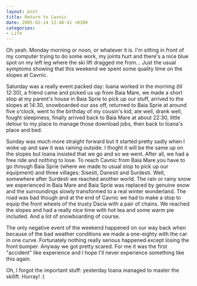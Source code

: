 ```yaml
---
layout: post
title: Return to Cavnic
date: 2005-02-14 12:48:41 +0100
categories:
- Life
---
```

Oh yeah. Monday morning or noon, or whatever it is. I'm sitting in front of my computer trying to do some work, my joints hurt and there's a nice blue spot on my left leg where the ski lift dragged me from... Just the usual symptoms showing that this weekend we spent some quality time on the slopes at Cavnic.

Saturday was a really event packed day: Ioana worked in the morning (til 12:30), a friend came and picked us up from Baia Mare, we made a short stop at my parent's house in Baia Sprie to pick up our stuff, arrived to the slopes at 14:30, snowboarded our ass off, returned to Baia Sprie at around five o'clock, went to the birthday of my cousin's kid, ate well, drank well, fought sleepiness, finally arrived back to Baia Mare at about 22:30, little detour to my place to manage those download jobs, then back to Ioana's place and bed.

Sunday was much more straight forward but it started pretty sadly when I woke up and saw it was raining outside. I thoght it will be the same up on the slopes but Ioana insisted that we go and so we went. After all, we had a free ride and nothing to lose. To reach Cavnic from Baia Mare you have to go through Baia Sprie (where we made to usual stop to pick up our equipment) and three villages: Sisesti, Danesti and Surdesti. Well, somewhere after Surdesti we reached another world. The rain or rainy snow we experienced in Baia Mare and Baia Sprie was replaced by genuine snow and the surroundings slowly transformed to a real winter wonderland. The road was bad though and at the end of Cavnic we had to make a stop to equip the front wheels of the trusty Dacia with a pair of chains. We reached the slopes and had a really nice time with hot tea and some warm pie included. And a lot of snowboarding of course.

The only negative event of the weekend happened on our way back when because of the bad weather conditions we made a one-eighty with the car in one curve. Fortunately nothing really serious happened except losing the front bumper. Anyway we got pretty scared. For me it was the first "accident" like experience and I hope I'll never experience something like this again.

Oh, I forgot the important stuff: yesterday Ioana managed to master the skilift. Hurray! :)

